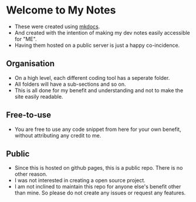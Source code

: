 # Welcome to My Notes

-   These were created using [mkdocs](https://www.mkdocs.org).
-   And created with the intention of making my dev notes easily accessible for "ME".
-   Having them hosted on a public server is just a happy co-incidence.

## Organisation

-   On a high level, each different coding tool has a seperate folder.
-   All folders will have a sub-sections and so on.
-   This is all done for my benefit and understanding and not to make the site easily readable.

## Free-to-use

-   You are free to use any code snippet from here for your own benefit, without attributing any credit to me.

## Public

-   Since this is hosted on github pages, this is a public repo. There is no other reason.
-   I was not interested in creating a open source project.
-   I am not inclined to maintain this repo for anyone else's benefit other than mine. So please do not create any issues or request any features.
